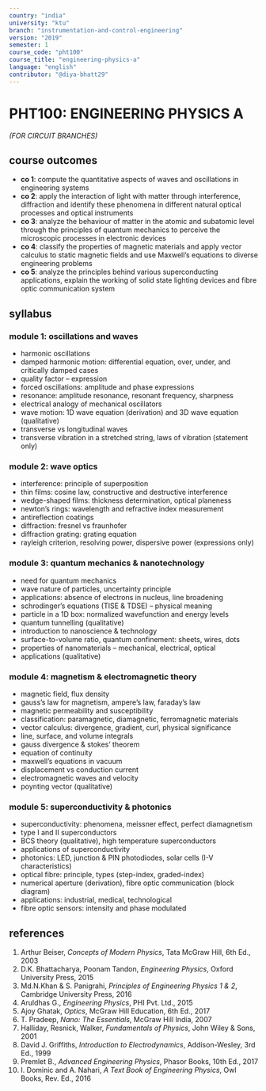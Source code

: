 ```yaml
---
country: "india"
university: "ktu"
branch: "instrumentation-and-control-engineering"
version: "2019"
semester: 1
course_code: "pht100"
course_title: "engineering-physics-a"
language: "english"
contributor: "@diya-bhatt29"
---
```


# PHT100: ENGINEERING PHYSICS A  
*(FOR CIRCUIT BRANCHES)*

## course outcomes

- **co 1**: compute the quantitative aspects of waves and oscillations in engineering systems  
- **co 2**: apply the interaction of light with matter through interference, diffraction and identify these phenomena in different natural optical processes and optical instruments  
- **co 3**: analyze the behaviour of matter in the atomic and subatomic level through the principles of quantum mechanics to perceive the microscopic processes in electronic devices  
- **co 4**: classify the properties of magnetic materials and apply vector calculus to static magnetic fields and use Maxwell’s equations to diverse engineering problems  
- **co 5**: analyze the principles behind various superconducting applications, explain the working of solid state lighting devices and fibre optic communication system  

## syllabus

### module 1: oscillations and waves

- harmonic oscillations  
- damped harmonic motion: differential equation, over, under, and critically damped cases  
- quality factor – expression  
- forced oscillations: amplitude and phase expressions  
- resonance: amplitude resonance, resonant frequency, sharpness  
- electrical analogy of mechanical oscillators  
- wave motion: 1D wave equation (derivation) and 3D wave equation (qualitative)  
- transverse vs longitudinal waves  
- transverse vibration in a stretched string, laws of vibration (statement only)  

### module 2: wave optics

- interference: principle of superposition  
- thin films: cosine law, constructive and destructive interference  
- wedge-shaped films: thickness determination, optical planeness  
- newton’s rings: wavelength and refractive index measurement  
- antireflection coatings  
- diffraction: fresnel vs fraunhofer  
- diffraction grating: grating equation  
- rayleigh criterion, resolving power, dispersive power (expressions only)  

### module 3: quantum mechanics & nanotechnology

- need for quantum mechanics  
- wave nature of particles, uncertainty principle  
- applications: absence of electrons in nucleus, line broadening  
- schrodinger’s equations (TISE & TDSE) – physical meaning  
- particle in a 1D box: normalized wavefunction and energy levels  
- quantum tunnelling (qualitative)  
- introduction to nanoscience & technology  
- surface-to-volume ratio, quantum confinement: sheets, wires, dots  
- properties of nanomaterials – mechanical, electrical, optical  
- applications (qualitative)  

### module 4: magnetism & electromagnetic theory

- magnetic field, flux density  
- gauss’s law for magnetism, ampere’s law, faraday’s law  
- magnetic permeability and susceptibility  
- classification: paramagnetic, diamagnetic, ferromagnetic materials  
- vector calculus: divergence, gradient, curl, physical significance  
- line, surface, and volume integrals  
- gauss divergence & stokes’ theorem  
- equation of continuity  
- maxwell’s equations in vacuum  
- displacement vs conduction current  
- electromagnetic waves and velocity  
- poynting vector (qualitative)  

### module 5: superconductivity & photonics

- superconductivity: phenomena, meissner effect, perfect diamagnetism  
- type I and II superconductors  
- BCS theory (qualitative), high temperature superconductors  
- applications of superconductivity  
- photonics: LED, junction & PIN photodiodes, solar cells (I-V characteristics)  
- optical fibre: principle, types (step-index, graded-index)  
- numerical aperture (derivation), fibre optic communication (block diagram)  
- applications: industrial, medical, technological  
- fibre optic sensors: intensity and phase modulated  

## references

1. Arthur Beiser, *Concepts of Modern Physics*, Tata McGraw Hill, 6th Ed., 2003  
2. D.K. Bhattacharya, Poonam Tandon, *Engineering Physics*, Oxford University Press, 2015  
3. Md.N.Khan & S. Panigrahi, *Principles of Engineering Physics 1 & 2*, Cambridge University Press, 2016  
4. Aruldhas G., *Engineering Physics*, PHI Pvt. Ltd., 2015  
5. Ajoy Ghatak, *Optics*, McGraw Hill Education, 6th Ed., 2017  
6. T. Pradeep, *Nano: The Essentials*, McGraw Hill India, 2007  
7. Halliday, Resnick, Walker, *Fundamentals of Physics*, John Wiley & Sons, 2001  
8. David J. Griffiths, *Introduction to Electrodynamics*, Addison-Wesley, 3rd Ed., 1999  
9. Premlet B., *Advanced Engineering Physics*, Phasor Books, 10th Ed., 2017  
10. I. Dominic and A. Nahari, *A Text Book of Engineering Physics*, Owl Books, Rev. Ed., 2016  
